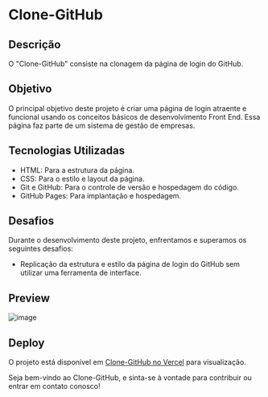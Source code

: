 # Clone-GitHub

## Descrição

O "Clone-GitHub" consiste na clonagem da página de login do GitHub.

## Objetivo

O principal objetivo deste projeto é criar uma página de login atraente e funcional usando os conceitos básicos de desenvolvimento Front End. Essa página faz parte de um sistema de gestão de empresas.

## Tecnologias Utilizadas

- HTML: Para a estrutura da página.
- CSS: Para o estilo e layout da página.
- Git e GitHub: Para o controle de versão e hospedagem do código.
- GitHub Pages: Para implantação e hospedagem.

## Desafios

Durante o desenvolvimento deste projeto, enfrentamos e superamos os seguintes desafios:

- Replicação da estrutura e estilo da página de login do GitHub sem utilizar uma ferramenta de interface.

## Preview

![image](https://github.com/MatheusMurucci/Clone-GitHub/assets/138989714/e64b8fa9-370b-4f40-b726-37444777a1a4)

## Deploy

O projeto está disponível em [Clone-GitHub no Vercel](https://matheusmurucci.github.io/Clone-GitHub/) para visualização.

Seja bem-vindo ao Clone-GitHub, e sinta-se à vontade para contribuir ou entrar em contato conosco!
